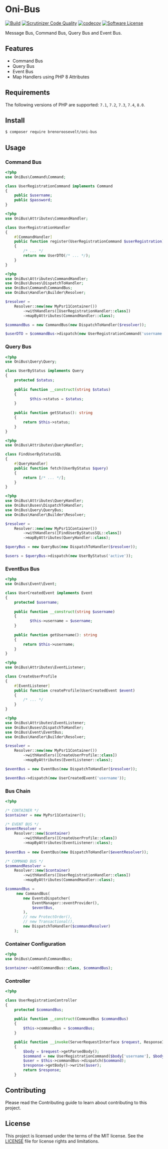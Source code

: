 # Oni-Bus
[![Build](https://github.com/brenoroosevelt/oni-bus/actions/workflows/ci.yml/badge.svg)](https://github.com/brenoroosevelt/oni-bus/actions/workflows/ci.yml)
[![Scrutinizer Code Quality](https://scrutinizer-ci.com/g/brenoroosevelt/oni-bus/badges/quality-score.png?b=main)](https://scrutinizer-ci.com/g/brenoroosevelt/oni-bus/?branch=main)
[![codecov](https://codecov.io/gh/brenoroosevelt/oni-bus/branch/main/graph/badge.svg?token=S1QBA18IBX)](https://codecov.io/gh/brenoroosevelt/oni-bus)
[![Software License](https://img.shields.io/badge/license-MIT-brightgreen.svg?style=flat)](LICENSE.md)

Message Bus, Command Bus, Query Bus and Event Bus.

## Features

- Command Bus
- Query Bus
- Event Bus
- Map Handlers using PHP 8 Attributes

## Requirements

The following versions of PHP are supported: `7.1`, `7.2`, `7.3`, `7.4`, `8.0`.

## Install

``` bash
$ composer require brenoroosevelt/oni-bus
```

## Usage

### Command Bus

```php
<?php
use OniBus\Command\Command;   

class UserRegistrationCommand implements Command
{
    public $username;
    public $password;
}
```

```php
<?php
use OniBus\Attributes\CommandHandler;

class UserRegistrationHandler
{
    #[CommandHandler]
    public function register(UserRegistrationCommand $userRegistration)
    {
        /* ... */
        return new UserDTO(/* ... */);
    }
}
```

```php
<?php
use OniBus\Attributes\CommandHandler;
use OniBus\Buses\DispatchToHandler;
use OniBus\Command\CommandBus;
use OniBus\Handler\Builder\Resolver;

$resolver = 
    Resolver::new(new MyPsr11Container())
        ->withHandlers([UserRegistrationHandler::class])
        ->mapByAttributes(CommandHandler::class);

$commandBus = new CommandBus(new DispatchToHandler($resolver));

$userDTO = $commandBus->dispatch(new UserRegistrationCommand('username', 'secret'));
```


### Query Bus

```php
<?php
use OniBus\Query\Query;   

class UserByStatus implements Query
{
    protected $status;
    
    public function __construct(string $status)
    {
           $this->status = $status;
    }
    
    public function getStatus(): string
    {
        return $this->status;
    }
}
```

```php
<?php
use OniBus\Attributes\QueryHandler;

class FindUserByStatusSQL
{
    #[QueryHandler]
    public function fetch(UserByStatus $query)
    {
        return [/* ... */];
    }
}
```

```php
<?php
use OniBus\Attributes\QueryHandler;
use OniBus\Buses\DispatchToHandler;
use OniBus\Query\QueryBus;
use OniBus\Handler\Builder\Resolver;

$resolver = 
    Resolver::new(new MyPsr11Container())
        ->withHandlers([FindUserByStatusSQL::class])
        ->mapByAttributes(QueryHandler::class);

$queryBus = new QueryBus(new DispatchToHandler($resolver));

$users = $queryBus->dispatch(new UserByStatus('active'));
```

### EventBus Bus

```php
<?php
use OniBus\Event\Event;  

class UserCreatedEvent implements Event
{
    protected $username;
    
    public function __construct(string $username)
    {
           $this->username = $username;
    }
    
    public function getUsername(): string
    {
        return $this->username;
    }
}
```

```php
<?php
use OniBus\Attributes\EventListener;

class CreateUserProfile
{
    #[EventListener]
    public function createProfile(UserCreatedEvent $event)
    {
        /* ... */
    }
}
```

```php
<?php
use OniBus\Attributes\EventListener;
use OniBus\Buses\DispatchToHandler;
use OniBus\Event\EventBus;
use OniBus\Handler\Builder\Resolver;

$resolver = 
    Resolver::new(new MyPsr11Container())
        ->withHandlers([CreateUserProfile::class])
        ->mapByAttributes(EventListener::class);

$eventBus = new EventBus(new DispatchToHandler($resolver));

$eventBus->dispatch(new UserCreatedEvent('username'));
```


### Bus Chain

```php
<?php

/* CONTAINER */
$container = new MyPsr11Container();

/* EVENT BUS */
$eventResolver = 
    Resolver::new($container)
        ->withHandlers([CreateUserProfile::class])
        ->mapByAttributes(EventListener::class);
       
$eventBus = new EventBus(new DispatchToHandler($eventResolver));

/* COMMAND BUS */
$commandResolver = 
    Resolver::new($container)
        ->withHandlers([UserRegistrationHandler::class])
        ->mapByAttributes(CommandHandler::class);

$commandBus = 
     new CommandBus(
        new EventsDispatcher(
            EventManager::eventProvider(),
            $eventBus,
        ),
        // new ProtectOrder(),
        // new Transactional(),
        new DispatchToHandler($commandResolver)
    );
```

### Container Configuration
```php
<?php
use OniBus\Command\CommandBus;

$container->add(CommandBus::class, $commandBus);
```
### Controller
```php
<?php

class UserRegistrationController
{
    protected $commandBus;
    
    public function __construct(CommandBus $commandBus) 
    {
        $this->commandBus = $commandBus;    
    }

    public function __invoke(ServerRequestInterface $request, ResponseInterface $response, array $args = []): ResponseInterface
    {
        $body = $request->getParsedBody();
        $command = new UserRegistrationCommand($body['username'], $body['password']);
        $user = $this->commandBus->dispatch($command);
        $response->getBody()->write($user);
        return $response;
    }
```


## Contributing

Please read the Contributing guide to learn about contributing to this project.

## License

This project is licensed under the terms of the MIT license. See the [LICENSE](LICENSE.md) file for license rights and limitations.
